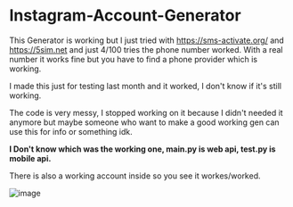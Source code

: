 # Instagram-Account-Generator

This Generator is working but I just tried with https://sms-activate.org/ and https://5sim.net and just 4/100 tries the phone number worked.
With a real number it works fine but you have to find a phone provider which is working.

I made this just for testing last month and it worked, I don't know if it's still working. 

The code is very messy, I stopped working on it because I didn't needed it anymore but maybe someone who want to make a good working gen can use this for info or something idk.


**I Don't know which was the working one, main.py is web api, test.py is mobile api.**


There is also a working account inside so you see it workes/worked.

![image](https://user-images.githubusercontent.com/82040488/205120511-e0a9c06a-5ec0-4db3-9706-b5b195555341.png)

